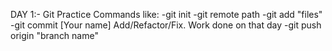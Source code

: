 DAY 1:- Git Practice
	Commands like:
	-git init
	-git remote path
	-git add "files"
	-git commit [Your name] Add/Refactor/Fix. Work done on that day
	-git push origin "branch name"
